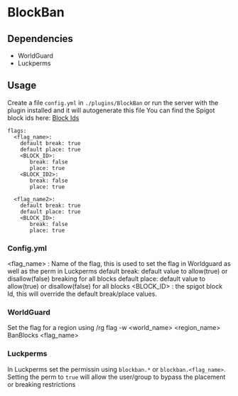 # BlockBan

## Dependencies
- WorldGuard
- Luckperms

## Usage
Create a file `config.yml` in `./plugins/BlockBan` or run the server with the plugin installed and it will autogenerate this file
You can find the Spigot block ids here: [Block Ids](https://hub.spigotmc.org/javadocs/bukkit/org/bukkit/Material.html)

```
flags:
  <flag_name>:
    default break: true
    default place: true
    <BLOCK_ID>:
       break: false
       place: true
    <BLOCK_ID2>:
       break: false
       place: true

  <flag_name2>:
    default break: true
    default place: true
    <BLOCK_ID>:
       break: false
       place: true
```
### Config.yml
<flag_name> : Name of the flag, this is used to set the flag in Worldguard as well as the perm in Luckperms
default break: default value to allow(true) or disallow(false) breaking for all blocks
default place: default value to allow(true) or disallow(false) for all blocks
<BLOCK_ID> : the spigot block Id, this will override the default break/place values.

### WorldGuard
Set the flag for a region using /rg flag -w <world_name> <region_name> BanBlocks <flag_name>

### Luckperms
In Luckperms set the permissin using `blockban.*` or `blockban.<flag_name>`. Setting the perm to `true` will allow the user/group to bypass the placement or breaking restrictions
